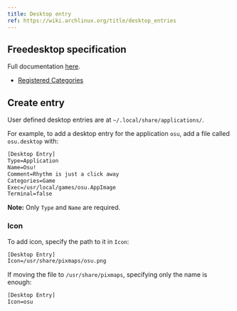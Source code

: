 ```yaml
---
title: Desktop entry
ref: https://wiki.archlinux.org/title/desktop_entries
---
```


## Freedesktop specification

Full documentation [here](https://specifications.freedesktop.org/desktop-entry-spec/desktop-entry-spec-latest.html#recognized-keys).

- [Registered Categories](https://specifications.freedesktop.org/menu-spec/latest/apa.html)

## Create entry

User defined desktop entries are at `~/.local/share/applications/`.

For example, to add a desktop entry for the application `osu`,
add a file called `osu.desktop` with:

```txt
[Desktop Entry]
Type=Application
Name=Osu!
Comment=Rhythm is just a click away
Categories=Game
Exec=/usr/local/games/osu.AppImage
Terminal=false
```

**Note:** Only `Type` and `Name` are required.

### Icon

To add icon, specify the path to it in `Icon`:

```txt
[Desktop Entry]
Icon=/usr/share/pixmaps/osu.png
```

If moving the file to `/usr/share/pixmaps`,
specifying only the name is enough:

```txt
[Desktop Entry]
Icon=osu
```
